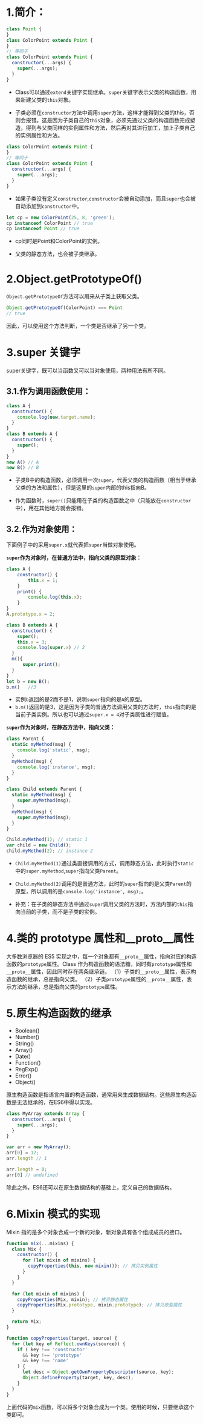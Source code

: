 # 1.简介：
```javascript
class Point {
}
class ColorPoint extends Point {
}
// 等同于
class ColorPoint extends Point {
  constructor(...args) {
    super(...args);
  }
}
```
- Class可以通过`extend`关键字实现继承。`super`关键字表示父类的构造函数，用来新建父类的`this`对象。

- 子类必须在`constructor`方法中调用`super`方法，这样才能得到父类的this，否则会报错。这是因为子类自己的`this`对象，必须先通过父类的构造函数完成塑造，得到与父类同样的实例属性和方法，然后再对其进行加工，加上子类自己的实例属性和方法。

```javascript
class ColorPoint extends Point {
}
// 等同于
class ColorPoint extends Point {
  constructor(...args) {
    super(...args);
  }
}
```
- 如果子类没有定义`constructor`,`constructor`会被自动添加，而且`super`也会被自动添加到`constructor`中。

```javascript
let cp = new ColorPoint(25, 8, 'green');
cp instanceof ColorPoint // true
cp instanceof Point // true
```
- cp同时是Point和ColorPoint的实例。

- 父类的静态方法，也会被子类继承。

# 2.Object.getPrototypeOf()
`Object.getPrototypeOf`方法可以用来从子类上获取父类。
```javascript
Object.getPrototypeOf(ColorPoint) === Point
// true
```
因此，可以使用这个方法判断，一个类是否继承了另一个类。


# 3.super 关键字
super关键字，既可以当函数又可以当对象使用，两种用法有所不同。

## 3.1.作为调用函数使用：
```javascript
class A {
  constructor() {
    console.log(new.target.name);
  }
}
class B extends A {
  constructor() {
    super();
  }
}
new A() // A
new B() // B
```
- 子类B中的构造函数，必须调用一次`super`，代表父类的构造函数（相当于继承父类的方法和属性），但是这里的`super`内部的this指向B。

- 作为函数时，`super()`只能用在子类的构造函数之中（只能放在`constructor`中），用在其他地方就会报错。

## 3.2.作为对象使用：
下面例子中的采用`super.x`就代表把`super`当做对象使用。

**`super`作为对象时，在普通方法中，指向父类的原型对象：**
```javascript
class A {
	constructor() {
	    this.x = 1;
	}
	print() {
	    console.log(this.x);
	}
}
A.prototype.x = 2;

class B extends A {
  constructor() {
    super();
    this.x = 3;
    console.log(super.x) // 2
  }
  m(){
	  super.print();
  }
}
let b = new B();
b.m()	//3
```
- 实例`b`返回的是2而不是1，说明`super`指向的是`A`的原型。
- `b.m()`返回的是3，这是因为子类的普通方法调用父类的方法时，`this`指向的是当前子类实例。所以也可以通过`super.x = 4`对子类属性进行赋值。

**`super`作为对象时，在静态方法中，指向父类：**
```javascript
class Parent {
  static myMethod(msg) {
    console.log('static', msg);
  }
  myMethod(msg) {
    console.log('instance', msg);
  }
}

class Child extends Parent {
  static myMethod(msg) {
    super.myMethod(msg);
  }
  myMethod(msg) {
    super.myMethod(msg);
  }
}

Child.myMethod(1); // static 1
var child = new Child();
child.myMethod(2); // instance 2
```
- `Child.myMethod(1)`通过类直接调用的方式，调用静态方法，此时执行`static`中的`super.myMethod`,`super`指向父类`Parent`。
- `Child.myMethod(2)`调用的是普通方法，此时的`super`指向的是父类`Parent`的原型，所以调用的是`console.log('instance', msg);`。

- 补充：在子类的静态方法中通过`super`调用父类的方法时，方法内部的`this`指向当前的子类，而不是子类的实例。

# 4.类的 prototype 属性和__proto__属性

大多数浏览器的 ES5 实现之中，每一个对象都有`__proto__`属性，指向对应的构造函数的`prototype`属性。Class 作为构造函数的语法糖，同时有`prototype`属性和`__proto__`属性，因此同时存在两条继承链。
（1）子类的`__proto__`属性，表示构造函数的继承，总是指向父类。
（2）子类`prototype`属性的`__proto__`属性，表示方法的继承，总是指向父类的`prototype`属性。

# 5.原生构造函数的继承
-   Boolean()
-   Number()
-   String()
-   Array()
-   Date()
-   Function()
-   RegExp()
-   Error()
-   Object()

原生构造函数是指语言内置的构造函数，通常用来生成数据结构。这些原生构造函数是无法继承的，在ES6中得以实现。
```javascript
class MyArray extends Array {
  constructor(...args) {
    super(...args);
  }
}

var arr = new MyArray();
arr[0] = 12;
arr.length // 1

arr.length = 0;
arr[0] // undefined
```

除此之外，ES6还可以在原生数据结构的基础上，定义自己的数据结构。


# 6.Mixin 模式的实现
Mixin 指的是多个对象合成一个新的对象，新对象具有各个组成成员的接口。
```javascript
function mix(...mixins) {
  class Mix {
    constructor() {
      for (let mixin of mixins) {
        copyProperties(this, new mixin()); // 拷贝实例属性
      }
    }
  }

  for (let mixin of mixins) {
    copyProperties(Mix, mixin); // 拷贝静态属性
    copyProperties(Mix.prototype, mixin.prototype); // 拷贝原型属性
  }

  return Mix;
}

function copyProperties(target, source) {
  for (let key of Reflect.ownKeys(source)) {
    if ( key !== 'constructor'
      && key !== 'prototype'
      && key !== 'name'
    ) {
      let desc = Object.getOwnPropertyDescriptor(source, key);
      Object.defineProperty(target, key, desc);
    }
  }
}

```

上面代码的`mix`函数，可以将多个对象合成为一个类。使用的时候，只要继承这个类即可。
<!--stackedit_data:
eyJoaXN0b3J5IjpbLTE1OTA5NDQ0ODJdfQ==
-->